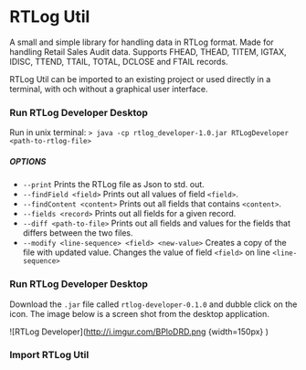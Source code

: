 

# RTLog Util
A small and simple library for handling data in RTLog format. Made for handling Retail Sales Audit data. Supports FHEAD, THEAD, TITEM, IGTAX, IDISC, TTEND, TTAIL, TOTAL, DCLOSE and FTAIL records.

RTLog Util can be imported to an existing project or used directly in a terminal, with och without a graphical user interface.

### Run RTLog Developer Desktop 
Run in unix terminal: `> java -cp rtlog_developer-1.0.jar RTLogDeveloper <path-to-rtlog-file>`

##### OPTIONS

* `--print` Prints the RTLog file as Json to std. out.
* `--findField <field>` Prints out all values of field `<field>`.
* `--findContent <content>` Prints out all fields that contains `<content>`.
* `--fields <record>` Prints out all fields for a given record.
* `--diff <path-to-file>` Prints out all fields and values for the fields that differs between the two files.
* `--modify <line-sequence> <field> <new-value>` Creates a copy of the file with updated value. Changes the value of field `<field>` on line `<line-sequence>` 

### Run RTLog Developer Desktop 
Download the `.jar` file called `rtlog-developer-0.1.0` and dubble click on the icon. The image below is a screen shot from the desktop application.

![RTLog Developer](http://i.imgur.com/BPloDRD.png  {width=150px} )



### Import RTLog Util

